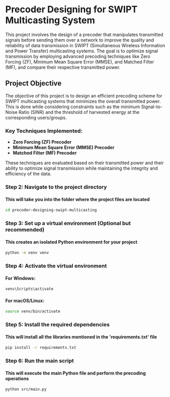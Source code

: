 # Precoder Designing for SWIPT Multicasting System

This project involves the design of a precoder that manipulates transmitted signals before sending them over a network to improve the quality and reliability of data transmission in SWIPT (Simultaneous Wireless Information and Power Transfer) multicasting systems. The goal is to optimize signal transmission by employing advanced precoding techniques like Zero Forcing (ZF), Minimum Mean Square Error (MMSE), and Matched Filter (MF), and compare their respective transmitted power.

## Project Objective

The objective of this project is to design an efficient precoding scheme for SWIPT multicasting systems that minimizes the overall transmitted power. This is done while considering constraints such as the minimum Signal-to-Noise Ratio (SINR) and the threshold of harvested energy at the corresponding users/groups.

### Key Techniques Implemented:
- **Zero Forcing (ZF) Precoder**
- **Minimum Mean Square Error (MMSE) Precoder**
- **Matched Filter (MF) Precoder**

These techniques are evaluated based on their transmitted power and their ability to optimize signal transmission while maintaining the integrity and efficiency of the data.


### Step 2: Navigate to the project directory
#### This will take you into the folder where the project files are located
```bash
cd precoder-designing-swipt-multicasting
```

### Step 3: Set up a virtual environment (Optional but recommended)
#### This creates an isolated Python environment for your project
```bash
python -m venv venv
```
### Step 4: Activate the virtual environment
#### For Windows:
```bash
venv\Scripts\activate
```
#### For macOS/Linux:
```bash
source venv/bin/activate
```
### Step 5: Install the required dependencies
#### This will install all the libraries mentioned in the 'requirements.txt' file
```bash
pip install -r requirements.txt
```
### Step 6: Run the main script
#### This will execute the main Python file and perform the precoding operations
```bash
python src/main.py
```



